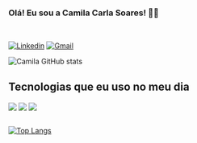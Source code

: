 ### Olá! Eu sou a Camila Carla Soares! 🙋‍♀️
<br>

[![Linkedin](https://img.shields.io/badge/LinkedIn-0077B5?style=for-the-badge&logo=linkedin&logoColor=white)](https://www.linkedin.com/in/camila-carla-soares-092353232?lipi=urn%3Ali%3Apage%3Ad_flagship3_profile_view_base_contact_details%3Bo0cLnMxXTBmKQJ1T278AKQ%3D%3D)
[![Gmail](https://img.shields.io/badge/Gmail-D14836?style=for-the-badge&logo=gmail&logoColor=white)](camilacarlasoaress@gmail.com)


![Camila GitHub stats](https://github-readme-stats.vercel.app/api?username=CamilaCSoares&show_icons=true&theme=dracula)<br>

## Tecnologias que eu uso no meu dia

<div style="display: inline_block">
    <img align="center" açt="HTML5" src="https://img.shields.io/badge/HTML5-E34F26?style=for-the-badge&logo=html5&logoColor=white">
    <img align="center" açt="CSS3" src="https://img.shields.io/badge/CSS3-1572B6?style=for-the-badge&logo=css3&logoColor=white">
    <img align="center" açt="JavaScript" src="https://img.shields.io/badge/JavaScript-323330?style=for-the-badge&logo=javascript&logoColor=F7DF1E">
</div>
<br>

[![Top Langs](https://github-readme-stats.vercel.app/api/top-langs/?username=CamilaCSoares&layout=compact)](https://github.com/anuraghazra/github-readme-stats)
